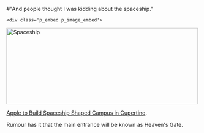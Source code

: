 #"And people thought I was kidding about the spaceship."


    <div class='p_embed p_image_embed'>
<a href="http://getfile1.posterous.com/getfile/files.posterous.com/conoroneill/5lJSreD71Sy6RNzaHQOx8fVUFkWPfdgjIqtFpNmRx0ARmOQP5MyYsw3tae3b/spaceship.png"><img alt="Spaceship" height="200" src="http://getfile2.posterous.com/getfile/files.posterous.com/conoroneill/MWb5ijsrsm1tnbpzh2bXO7S4y97TUF0bHFsS7HUlUndAixOf59MN8W9dDU55/spaceship.png.scaled.500.jpg" width="500" /></a>
</div>
<p></p><p /><a href="http://techcrunch.com/2011/06/07/steve-jobs-cupertino/">Apple to Build Spaceship Shaped Campus in Cupertino</a>.<p /><div>Rumour has it that the main entrance will be known as Heaven&#39;s Gate.<br /> <p /></div>
  